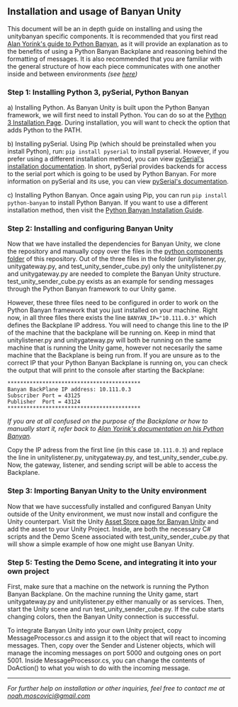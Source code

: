 ## Installation and usage of Banyan Unity
This document will be an in depth guide on installing and using the unitybanyan specific components. It is recommended that you first read [Alan Yorink's guide to Python Banyan](https://mryslab.github.io/python_banyan/users_guide/), as it will provide an explanation as to the benefits of using a Python Banyan Backplane and reasoning behind the formatting of messages. It is also recommended that you are familiar with the general structure of how each piece communicates with one another inside and between environments *(see [here](https://github.com/NoahMoscovici/banyanunity/blob/master/BanyanUnity.png))* 

### Step 1: Installing Python 3, pySerial, Python Banyan
a) Installing Python. As Banyan Unity is built upon the Python Banyan framework, we will first need to install Python. You can do so at the [Python 3 Installation Page](https://www.python.org/downloads/). During installation, you will want to check the option that adds Python to the PATH.

b) Installing pySerial. Using Pip (which should be preinstalled when you install Python), run: `pip install pyserial` to install pyserial. However, if you prefer using a different installation method, you can view [pySerial's installation documentation](https://pyserial.readthedocs.io/en/latest/pyserial.html). In short, pySerial provides backends for access to the serial port which is going to be used by Python Banyan. For more information on pySerial and its use, you can view [pySerial's documentation](https://pythonhosted.org/pyserial/).

c) Installing Python Banyan. Once again using Pip, you can run `pip install python-banyan` to install Python Banyan. If you want to use a different installation method, then visit the [Python Banyan Installation Guide](https://mryslab.github.io/python_banyan/install/).

### Step 2: Installing and configuring Banyan Unity
Now that we have installed the dependencies for Banyan Unity, we clone the repository and manually copy over the files in the [python components folder](https://github.com/NoahMoscovici/banyanunity/tree/master/python%20components) of this repository. Out of the three files in the folder (unitylistener.py, unitygateway.py, and test_unity_sender_cube.py) only the unitylistener.py and unitygateway.py are needed to complete the Banyan Unity structure. test_unity_sender_cube.py exists as an example for sending messages through the Python Banyan framework to our Unity game. 

However, these three files need to be configured in order to work on the Python Banyan framework that you just installed on your machine. Right now, in all three files there exists the line `BANYAN_IP="10.111.0.3"` which defines the Backplane IP address. You will need to change this line to the IP of the machine that the backplane will be running on. Keep in mind that unitylistener.py and unitygateway.py will both be running on the same machine that is running the Unity game, however not necesarily the same machine that the Backplane is being run from. If you are unsure as to the correct IP that your Python Banyan Backplane is running on, you can check the output that will print to the console after starting the Backplane: 
```
******************************************
Banyan BackPlane IP address: 10.111.0.3
Subscriber Port = 43125
Publisher  Port = 43124
******************************************
```
*If you are at all confused on the purpose of the Backplane or how to manually start it, refer back to [Alan Yorink's documentation on his Python Banyan](https://mryslab.github.io/python_banyan/users_guide/).*

Copy the IP adress from the first line (in this case `10.111.0.3`) and replace the line in unitylistener.py, unitygateway.py, and test_unity_sender_cube.py. Now, the gateway, listener, and sending script will be able to access the Backplane.

### Step 3: Importing Banyan Unity to the Unity environment

Now that we have successfully installed and configured Banyan Unity outside of the Unity environment, we must now install and configure the Unity counterpart. Visit the Unity [Asset Store page for Banyan Unity](https://assetstore.unity.com/packages/tools/integration/banyan-unity-124623) and add the asset to your Unity Project. Inside, are both the necessary C# scripts and the Demo Scene associated with test_unity_sender_cube.py that will show a simple example of how one might use Banyan Unity. 

### Step 5: Testing the Demo Scene, and integrating it into your own project

First, make sure that a machine on the network is running the Python Banyan Backplane. On the machine running the Unity game, start unitygateway.py and unitylistener.py either manually or as services. Then, start the Unity scene and run test_unity_sender_cube.py. If the cube starts changing colors, then the Banyan Unity connection is successful.

To integrate Banyan Unity into your own Unity project, copy MessageProcessor.cs and assign it to the object that will react to incoming messages. Then, copy over the Sender and Listener objects, which will manage the incoming messages on port 5000 and outgoing ones on port 5001. Inside MessageProcessor.cs, you can change the contents of DoAction() to what you wish to do with the incoming message.

---
*For further help on installation or other inquiries, feel free to contact me at noah.moscovici@gmail.com*
